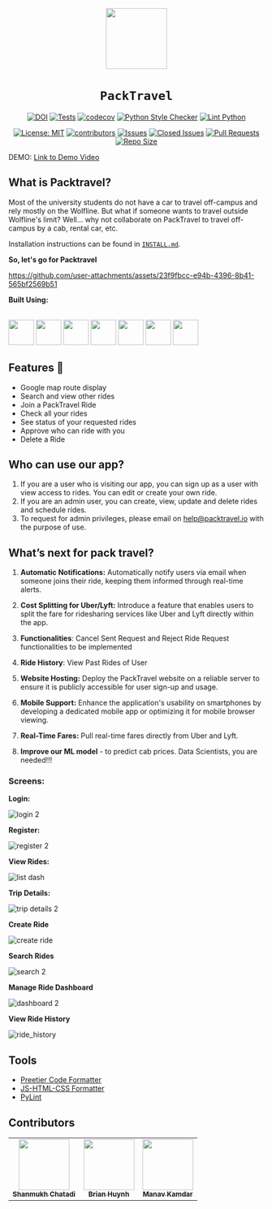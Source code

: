 <div align="center">

<img style="width: 120px; height: 120px;" src="./images/wolf2.svg"></img>
# `PackTravel`



[![DOI](https://zenodo.org/badge/879310431.svg)](https://doi.org/10.5281/zenodo.14020210)
[![Tests](https://github.com/brianhhuynh38/PackTravel/actions/workflows/run_test_cases.yml/badge.svg)](https://github.com/brianhhuynh38/PackTravel/actions/workflows/run_test_cases.yml)
[![codecov](https://codecov.io/gh/brianhhuynh38/PackTravel/graph/badge.svg?token=M2466V4YVI)](https://codecov.io/gh/brianhhuynh38/PackTravel)
[![Python Style Checker](https://github.com/brianhhuynh38/PackTravel/actions/workflows/python_style_checker.yml/badge.svg)](https://github.com/brianhhuynh38/PackTravel/actions/workflows/python_style_checker.yml)
[![Lint Python](https://github.com/brianhhuynh38/PackTravel/actions/workflows/pylint.yml/badge.svg)](https://github.com/brianhhuynh38/PackTravel/actions/workflows/pylint.yml)

[![License: MIT](https://img.shields.io/badge/License-MIT-yellow.svg?style=for-the-badge)](https://opensource.org/licenses/MIT) 
[![contributors](https://img.shields.io/github/contributors/brianhhuynh38/PackTravel?style=for-the-badge)](https://github.com/brianhhuynh38/PackTravel/graphs/contributors)
[![Issues](https://img.shields.io/github/issues/brianhhuynh38/PackTravel?style=for-the-badge)](https://github.com/brianhhuynh38/PackTravel/issues)
[![Closed Issues](https://img.shields.io/github/issues-closed-raw/brianhhuynh38/PackTravel?style=for-the-badge)](https://github.com/brianhhuynh38/PackTravel/issues?q=is%3Aissue+is%3Aclosed)
[![Pull Requests](https://img.shields.io/github/issues-pr/brianhhuynh38/PackTravel?style=for-the-badge)](https://github.com/brianhhuynh38/PackTravel/pulls)
[![Repo Size](https://img.shields.io/github/repo-size/brianhhuynh38/PackTravel?style=for-the-badge)](https://github.com/brianhhuynh38/PackTravel)


</div>
DEMO: <a href="https://drive.google.com/drive/u/3/folders/17D7UdbXRUxfWHnkc3N5_KJEVKsNOitFJ" target="_blank">Link to Demo Video</a>


<h2>What is Packtravel?</h2>

Most of the university students do not have a car to travel off-campus and rely mostly on the Wolfline. But what if someone wants to travel outside Wolfline's limit? Well... why not collaborate on PackTravel to travel off-campus by a cab, rental car, etc.

Installation instructions can be found in [`INSTALL.md`](./INSTALL.md).

**So, let's go for Packtravel**

https://github.com/user-attachments/assets/23f9fbcc-e94b-4396-8b41-565bf2569b51


**Built Using:**

</br>
<code><a href="https://www.python.org/" target="_blank"><img height="50" src="https://user-images.githubusercontent.com/111834635/194173533-37cd4997-55f3-4bb1-87bd-1a16a3af53aa.png"></a></code>
<code><a href="https://www.djangoproject.com/" target="_blank"><img height="50" src="https://user-images.githubusercontent.com/111834635/194172149-ff6a56be-3025-4d2c-8cdb-b9a7e3f87259.png"></a></code>
<code><a href="https://www.mongodb.com/" target="_blank"><img height="50" src="https://user-images.githubusercontent.com/111834635/194173280-628ecfc0-21ae-4870-8e22-711e6da83820.png"></a></code>
<code><a href="https://developer.mozilla.org/en-US/docs/Glossary/HTML5" target="_blank"><img height="50" src="https://www.vectorlogo.zone/logos/w3_html5/w3_html5-ar21.svg"></a></code>
<code><a href="https://developer.mozilla.org/en-US/docs/Web/CSS" target="_blank"><img height="50" src="https://www.vectorlogo.zone/logos/w3_css/w3_css-ar21.svg"></a></code>
<code><a href="https://www.javascript.com/" target="_blank"><img height="50" src="https://www.vectorlogo.zone/logos/javascript/javascript-ar21.svg"></a></code>
<code><a href="https://getbootstrap.com/" target="_blank"><img height="50" src="https://www.vectorlogo.zone/logos/getbootstrap/getbootstrap-ar21.svg"></a></code>


<h2>Features 💎 </h2>

<ul>
  <li>Google map route display</li>
  <li>Search and view other rides</li>
  <li>Join a PackTravel Ride</li>
  <li>Check all your rides</li>
  <li>See status of your requested rides</li> 
  <li>Approve who can ride with you</li>
  <li> Delete a Ride</li>
  
</ul>


<h2> Who can use our app?</h2>

  1. If you are a user who is visiting our app, you can sign up as a user with view access to rides. You can edit or create your own ride.
  2. If you are an admin user, you can create, view, update and delete rides and schedule rides.
  3. To request for admin privileges, please email on help@packtravel.io with the purpose of use. 

<h2>What’s next for pack travel?</h2>

1. **Automatic Notifications:** Automatically notify users via email when someone joins their ride, keeping them informed through real-time alerts.

2. **Cost Splitting for Uber/Lyft:** Introduce a feature that enables users to split the fare for ridesharing services like Uber and Lyft directly within the app.

3. **Functionalities**: Cancel Sent Request and Reject Ride Request functionalities to be implemented

4. **Ride History**: View Past Rides of User

5. **Website Hosting:** Deploy the PackTravel website on a reliable server to ensure it is publicly accessible for user sign-up and usage.

6. **Mobile Support:** Enhance the application's usability on smartphones by developing a dedicated mobile app or optimizing it for mobile browser viewing.

7. **Real-Time Fares:** Pull real-time fares directly from Uber and Lyft.

8. **Improve our ML model** - to predict cab prices. Data Scientists, you are needed!!!


<h3>Screens:</h3>

**Login:**

![login 2](https://github.com/user-attachments/assets/157dc17c-a4c1-498a-98f2-5c903ca56763)

**Register:**

![register 2](https://github.com/user-attachments/assets/6a230927-5f47-4c35-9da4-679c2aee8281)

**View Rides:**

![list dash](https://github.com/user-attachments/assets/1b173444-a40f-419e-9ffa-44a7bd145bac)

**Trip Details:**

![trip details 2](https://github.com/user-attachments/assets/981a42de-dde7-4294-abe5-5f2f4fbae59d)

**Create Ride**

![create ride](https://github.com/user-attachments/assets/26e7503f-a9f0-4cb9-8af0-64ceedf4d498)

**Search Rides**

![search 2](https://github.com/user-attachments/assets/5c918ca1-df5e-41c3-8656-c5e9d6b1d6f5)

**Manage Ride Dashboard**

![dashboard 2](https://github.com/user-attachments/assets/85025d8e-612f-489b-a9ce-bd23033913d4)

**View Ride History**

![ride_history](https://github.com/user-attachments/assets/2b5f5cda-6b00-4879-9474-ee65bc62211d)

## Tools
- [Preetier Code Formatter](https://marketplace.visualstudio.com/items?itemName=esbenp.prettier-vscode)
- [JS-HTML-CSS Formatter](https://marketplace.visualstudio.com/items?itemName=lonefy.vscode-JS-CSS-HTML-formatter)
- [PyLint](https://pylint.org/)

## Contributors 

<table>
  <tr>
    <td align="center"><a href="https://github.com/shinegami-2002"><img src="https://avatars.githubusercontent.com/shinegami-2002?v=4" width="100px;" alt=""/><br /><sub><b>Shanmukh Chatadi</b></sub></a></td>
    <td align="center"><a href="https://github.com/brianhhuynh38"><img src="https://avatars.githubusercontent.com/brianhhuynh38?v=4" width="100px;" alt=""/><br /><sub><b>Brian Huynh</b></sub></a><br /></td>
    <td align="center"><a href="https://github.com/manavkamdar27"><img src="https://avatars.githubusercontent.com/manavkamdar27?v=4" width="100px;" alt=""/><br /><sub><b>Manav Kamdar</b></sub></a><br /></td>
  </tr>
</table>


